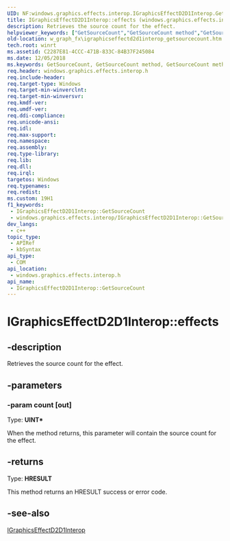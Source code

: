 ```yaml
---
UID: NF:windows.graphics.effects.interop.IGraphicsEffectD2D1Interop.GetSourceCount
title: IGraphicsEffectD2D1Interop::effects (windows.graphics.effects.interop.h)
description: Retrieves the source count for the effect.
helpviewer_keywords: ["GetSourceCount","GetSourceCount method","GetSourceCount method","IGraphicsEffectD2D1Interop interface","IGraphicsEffectD2D1Interop interface","GetSourceCount method","IGraphicsEffectD2D1Interop.GetSourceCount","IGraphicsEffectD2D1Interop.effects","IGraphicsEffectD2D1Interop::GetSourceCount","IGraphicsEffectD2D1Interop::effects","w_graph_fx.igraphicseffectd2d1interop_getsourcecount","windows/IGraphicsEffectD2D1Interop::GetSourceCount"]
old-location: w_graph_fx\igraphicseffectd2d1interop_getsourcecount.htm
tech.root: winrt
ms.assetid: C2287E81-4CCC-471B-833C-84B37F245084
ms.date: 12/05/2018
ms.keywords: GetSourceCount, GetSourceCount method, GetSourceCount method,IGraphicsEffectD2D1Interop interface, IGraphicsEffectD2D1Interop interface,GetSourceCount method, IGraphicsEffectD2D1Interop.GetSourceCount, IGraphicsEffectD2D1Interop.effects, IGraphicsEffectD2D1Interop::GetSourceCount, IGraphicsEffectD2D1Interop::effects, w_graph_fx.igraphicseffectd2d1interop_getsourcecount, windows/IGraphicsEffectD2D1Interop::GetSourceCount
req.header: windows.graphics.effects.interop.h
req.include-header: 
req.target-type: Windows
req.target-min-winverclnt: 
req.target-min-winversvr: 
req.kmdf-ver: 
req.umdf-ver: 
req.ddi-compliance: 
req.unicode-ansi: 
req.idl: 
req.max-support: 
req.namespace: 
req.assembly: 
req.type-library: 
req.lib: 
req.dll: 
req.irql: 
targetos: Windows
req.typenames: 
req.redist: 
ms.custom: 19H1
f1_keywords:
 - IGraphicsEffectD2D1Interop::GetSourceCount
 - windows.graphics.effects.interop/IGraphicsEffectD2D1Interop::GetSourceCount
dev_langs:
 - c++
topic_type:
 - APIRef
 - kbSyntax
api_type:
 - COM
api_location:
 - windows.graphics.effects.interop.h
api_name:
 - IGraphicsEffectD2D1Interop::GetSourceCount
---
```


# IGraphicsEffectD2D1Interop::effects


## -description

Retrieves the source count for the effect.

## -parameters

### -param count [out]

Type: <b>UINT*</b>

When the method returns, this parameter will contain the source count for the effect.

## -returns

Type: <b>HRESULT</b>

This method returns an HRESULT success or error code.

## -see-also

<a href="/windows/desktop/api/windows.graphics.effects.interop/nn-windows-graphics-effects-interop-igraphicseffectd2d1interop">IGraphicsEffectD2D1Interop</a>

